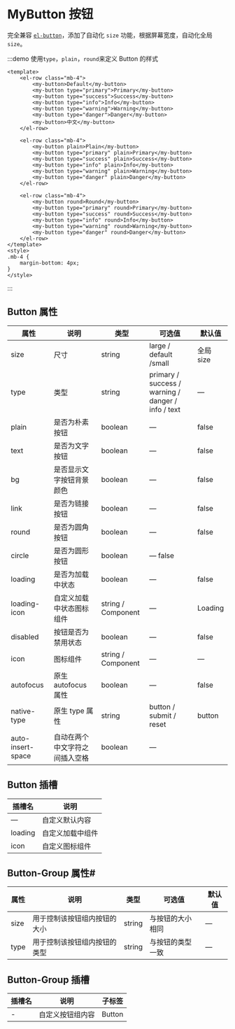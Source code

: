# MyButton 按钮

完全兼容 [`el-button`](https://element-plus.org/zh-CN/component/button.html)，添加了自动化 `size` 功能，根据屏幕宽度，自动化全局 `size`。

:::demo 使用`type`，`plain`，`round`来定义 Button 的样式

```vue
<template>
    <el-row class="mb-4">
        <my-button>Default</my-button>
        <my-button type="primary">Primary</my-button>
        <my-button type="success">Success</my-button>
        <my-button type="info">Info</my-button>
        <my-button type="warning">Warning</my-button>
        <my-button type="danger">Danger</my-button>
        <my-button>中文</my-button>
    </el-row>

    <el-row class="mb-4">
        <my-button plain>Plain</my-button>
        <my-button type="primary" plain>Primary</my-button>
        <my-button type="success" plain>Success</my-button>
        <my-button type="info" plain>Info</my-button>
        <my-button type="warning" plain>Warning</my-button>
        <my-button type="danger" plain>Danger</my-button>
    </el-row>

    <el-row class="mb-4">
        <my-button round>Round</my-button>
        <my-button type="primary" round>Primary</my-button>
        <my-button type="success" round>Success</my-button>
        <my-button type="info" round>Info</my-button>
        <my-button type="warning" round>Warning</my-button>
        <my-button type="danger" round>Danger</my-button>
    </el-row>
</template>
<style>
.mb-4 {
    margin-bottom: 4px;
}
</style>
```

:::

## Button 属性

| 属性              | 说明                           | 类型               | 可选值                                             | 默认值    |
| ----------------- | ------------------------------ | ------------------ | -------------------------------------------------- | --------- |
| size              | 尺寸                           | string             | large / default /small                             | 全局 size |
| type              | 类型                           | string             | primary / success / warning / danger / info / text | —         |
| plain             | 是否为朴素按钮                 | boolean            | —                                                  | false     |
| text              | 是否为文字按钮                 | boolean            | —                                                  | false     |
| bg                | 是否显示文字按钮背景颜色       | boolean            | —                                                  | false     |
| link              | 是否为链接按钮                 | boolean            | —                                                  | false     |
| round             | 是否为圆角按钮                 | boolean            | —                                                  | false     |
| circle            | 是否为圆形按钮                 | boolean            | — false                                            |
| loading           | 是否为加载中状态               | boolean            | —                                                  | false     |
| loading-icon      | 自定义加载中状态图标组件       | string / Component | —                                                  | Loading   |
| disabled          | 按钮是否为禁用状态             | boolean            | —                                                  | false     |
| icon              | 图标组件                       | string / Component | —                                                  | —         |
| autofocus         | 原生 autofocus 属性            | boolean            | —                                                  | false     |
| native-type       | 原生 type 属性                 | string             | button / submit / reset                            | button    |
| auto-insert-space | 自动在两个中文字符之间插入空格 | boolean            | —                                                  |

## Button 插槽

| 插槽名  | 说明             |
| ------- | ---------------- |
| —       | 自定义默认内容   |
| loading | 自定义加载中组件 |
| icon    | 自定义图标组件   |

## Button-Group 属性#

| 属性 | 说明                         | 类型   | 可选值           | 默认值 |
| ---- | ---------------------------- | ------ | ---------------- | ------ |
| size | 用于控制该按钮组内按钮的大小 | string | 与按钮的大小相同 | —      |
| type | 用于控制该按钮组内按钮的类型 | string | 与按钮的类型一致 | —      |

## Button-Group 插槽

| 插槽名 | 说明             | 子标签 |
| ------ | ---------------- | ------ |
| -      | 自定义按钮组内容 | Button |
